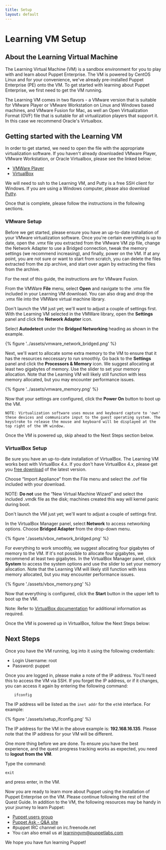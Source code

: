 ```yaml
---
title: Setup
layout: default
---
```


# Learning VM Setup

## About the Learning Virtual Machine

The Learning Virtual Machine (VM) is a sandbox environment for you to play with and learn about Puppet Enterprise. The VM is powered by CentOS Linux and for your convenience, we've already pre-installed Puppet Enterprise (PE) onto the VM. To get started with learning about Puppet Enterprise, we first need to get the VM running. 

The Learning VM comes in two flavors - a VMware version that is suitable for VMware Player or VMware Workstation on Linux and Windows based machines, and VMware Fusion for Mac, as well an Open Virtualization Format (OVF) file that is suitable for all virtualization players that support it. In this case we recommend Oracle's Virtualbox. 

## Getting started with the Learning VM

In order to get started, we need to open the file with the appropriate virtualization software. If you haven't already downloaded VMware Player, VMware Workstation, or Oracle Virtualbox, please see the linked below:

* [VMWare Player](http://www.vmware.com/go/downloadplayer)
* [VirtualBox](https://www.virtualbox.org/wiki/Downloads)

We will need to ssh to the Learning VM, and Putty is a free SSH client for Windows. If you are using a Windows computer, please also download [Putty](http://www.chiark.greenend.org.uk/~sgtatham/putty/download.html). 

Once that is complete, please follow the instructions in the following sections.

### VMware Setup

Before we get started, please ensure you have an up-to-date installation of your VMware virtualization software. Once you're certain everything is up to date, open the *.vmx*  file you extracted from the VMware VM zip file, change the Network Adapter to use a Bridged connection, tweak the memory settings (we recommend increasing), and finally, power on the VM. If at any point, you are not sure or want to start from scratch, you can delete the files extracted from the zip archive, and start over again by extracting the files from the archive.

For the rest of this guide, the instructions are for VMware Fusion. 

From the VMWare __File__ menu, select __Open__ and navigate to the .vmx file included in your Learning VM download. You can also drag and drop the .vmx file into the VMWare virtual machine library.

Don't launch the VM just yet; we'll want to adjust a couple of settings first. With the Learning VM selected in the VMWare library, open the __Settings__ panel and click the __Network Adapter__ icon.

Select __Autodetect__ under the __Bridged Networking__ heading as shown in the example.

{% figure '../assets/vmware_network_bridged.png' %}

Next, we'll want to allocate some extra memory to the VM to ensure that it has the resources neccessary to run smoothly. Go back to the __Settings__ panel and click the __Processors & Memory__ icon. We suggest allocating at least two gigabytes of memory. Use the slider to set your memory allocation. Note that the Learning VM will likely still function with less memory allocated, but you may encounter performance issues.

{% figure '../assets/vmware_memory.png' %}

Now that your settings are configured, click the __Power On__ button to boot up the VM.

	NOTE: Virtualization software uses mouse and keyboard capture to 'own' these devices and communicate input to the guest operating system. The keystroke to release the mouse and keyboard will be displayed at the top right of the VM window.

Once the VM is powered up, skip ahead to the Next Steps section below.

### VirtualBox Setup

Be sure you have an up-to-date installation of VirtualBox. The Learning VM works best with VirtualBox 4.x. If you don't have VirtualBox 4.x, please get you [free download](https://www.virtualbox.org/wiki/Downloads) of the latest version.

Choose “Import Appliance” from the File menu and select the .ovf file included with your download.
	
NOTE: __Do not__ use the “New Virtual Machine Wizard” and select the included .vmdk file as the disk; machines created this way will kernel panic during boot. 

Don't launch the VM just yet; we'll want to adjust a couple of settings first. 

In the VirtualBox Manager panel, select __Network__ to access networking options. Choose __Bridged Adapter__ from the drop-down menu.

{% figure './assets/vbox_network_bridged.png' %}

For everything to work smoothly, we suggest allocating four gigabytes of memory to the VM. If it's not possible to allocate four gigabytes, we recommend at least two gigabytes. In the VirtualBox Manager panel, click __System__ to access the system options and use the slider to set your memory allocation. Note that the Learning VM will likely still function with less memory allocated, but you may encounter performance issues.

{% figure './assets/vbox_memory.png' %}

Now that everything is configured, click the __Start__ button in the upper left to boot up the VM.

Note: Refer to [VirtualBox documentation](http://www.virtualbox.org/manual) for additional information as required.

Once the VM is powered up in VirtualBox, follow the Next Steps below:

## Next Steps

Once you have the VM running, log into it using the following credentials:  

* Login Username: root
* Password: puppet

Once you are logged in, please make a note of the IP address. You'll need this to access the VM via SSH. If you forget the IP address, or if it changes, you can access it again by entering the following command:

		ifconfig

The IP address will be listed as the `inet addr` for the `eth0` interface. For example:

{% figure './assets/setup_ifconfig.png' %}

The IP address for the VM in the above example is: __192.168.16.135__. Please note that the IP address for your VM will be different.

One more thing before we are done. To ensure you have the best experience, and the quest progress tracking works as expected, you need to **logout from the VM**.

Type the command:

    exit

and press enter, in the VM.

Now you are ready to learn more about Puppet using the installation of Puppet Enterprise on the VM. Please continue following the rest of the Quest Guide. In addition to the VM, the following resources may be handy in your journey to learn Puppet:

* [Puppet users group](http://groups.google.com/group/puppet-users)
* [Puppet Ask - Q&A site](http://ask.puppetlabs.com)
* #puppet IRC channel on irc.freenode.net
* You can also email us at <learningvm@puppetlabs.com>

We hope you have fun learning Puppet!
